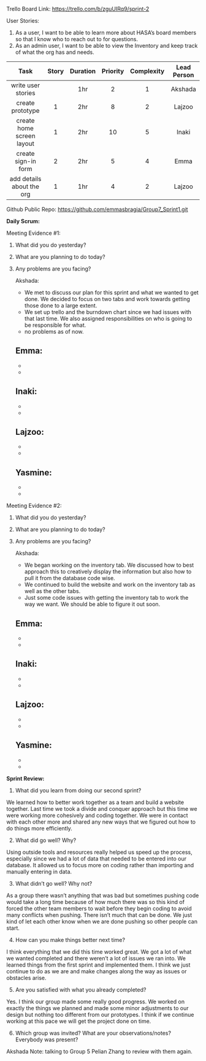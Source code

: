 Trello Board Link: https://trello.com/b/zguUIRq9/sprint-2 

User Stories: 
1. As a user, I want to be able to learn more about HASA’s board members so that I know who to reach out to for questions.
2. As an admin user, I want to be able to view the Inventory and keep track of what the org has and needs.


| Task                      | Story | Duration | Priority | Complexity | Lead Person |
|:-------------------------:|:-----:|:--------:|:--------:|:----------:|:-----------:|
| write user stories        |       | 1hr      | 2        | 1          | Akshada     |
| create prototype          | 1     | 2hr      | 8        | 2          | Lajzoo      |
| create home screen layout | 1     | 2hr      | 10       | 5          | Inaki       |
| create sign-in form       | 2     | 2hr      | 5        | 4          | Emma        |
| add details about the org | 1     | 1hr      | 4        | 2          | Lajzoo      |




Github Public Repo: https://github.com/emmasbragia/Group7_Sprint1.git 

**Daily Scrum:** 

Meeting Evidence #1:
1. What did you do yesterday?
2. What are you planning to do today?
3. Any problems are you facing?

    Akshada:
    - We met to discuss our plan for this sprint and what we wanted to get done. We decided to focus on two tabs and work towards getting those done to a large extent.
    - We set up trello and the burndown chart since we had issues with that last time. We also assigned responsibilities on who is going to be responsible for what.
    - no problems as of now.
    
    Emma:
    -  
    - 
    - 

    Inaki:
    - 
    - 
    -  

    Lajzoo:
    - 
    - 
    - 

    Yasmine:
    - 
    -  
    -  
    
Meeting Evidence #2:

1. What did you do yesterday?
2. What are you planning to do today?
3. Any problems are you facing?

    Akshada:
    - We began working on the inventory tab. We discussed how to best approach this to creatively display the information but also how to pull it from the database code wise.
    - We continued to build the website and work on the inventory tab as well as the other tabs.
    - Just some code issues with getting the inventory tab to work the way we want. We should be able to figure it out soon. 
    
    Emma:
    -  
    - 
    - 

    Inaki:
    - 
    -  
    -  

    Lajzoo:
    - 
    - 
    - 

    Yasmine:
    - 
    - 
    -  


**Sprint Review:**

1. What did you learn from doing our second sprint?

We learned how to better work together as a team and build a website together. Last time we took a divide and conquer approach but this time we were working more cohesively and coding together. We were in contact with each other more and shared any new ways that we figured out how to do things more efficiently. 

2. What did go well? Why?

Using outside tools and resources really helped us speed up the process, especially since we had a lot of data that needed to be entered into our database. It allowed us to focus more on coding rather than importing and manually entering in data. 

3. What didn’t go well? Why not?

As a group there wasn’t anything that was bad but sometimes pushing code would take a long time because of how much there was so this kind of forced the other team members to wait before they begin coding to avoid many conflicts when pushing. There isn’t much that can be done. We just kind of let each other know when we are done pushing so other people can start.

4. How can you make things better next time?

I think everything that we did this time worked great. We got a lot of what we wanted completed and there weren’t a lot of issues we ran into. We learned things from the first sprint and implemented them. I think we just continue to do as we are and make changes along the way as issues or obstacles arise.

5. Are you satisfied with what you already completed?

Yes. I think our group made some really good progress. We worked on exactly the things we planned and made some minor adjustments to our design but nothing too different from our prototypes. I think if we continue working at this pace we will get the project done on time.

6. Which group was invited? What are your observations/notes? Everybody was present?

Akshada Note: talking to Group 5 Pelian Zhang to review with them again.
